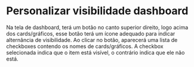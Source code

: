 # Personalizar visibilidade dashboard
Na tela de dashboard, terá um botão no canto superior direito, logo acima dos cards/gráficos,
esse botão terá um ícone adequado para indicar alternância de visibilidade. Ao clicar no botão, aparecerá uma lista de checkboxes
contendo os nomes de cards/gráficos. A checkbox selecionada indica que o item está visível, o contrário indica que ele não está.